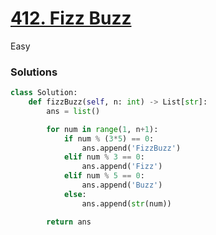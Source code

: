 # [412. Fizz Buzz](https://leetcode.com/problems/fizz-buzz/description/)

Easy

### Solutions

```python
class Solution:
    def fizzBuzz(self, n: int) -> List[str]:
        ans = list()

        for num in range(1, n+1):
            if num % (3*5) == 0:
                ans.append('FizzBuzz')
            elif num % 3 == 0:
                ans.append('Fizz')
            elif num % 5 == 0:
                ans.append('Buzz')
            else:
                ans.append(str(num))

        return ans
```
